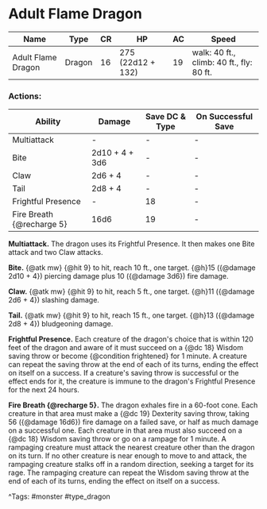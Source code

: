 # Adult Flame Dragon

| Name | Type | CR | HP | AC | Speed |
|------|------|----|----|----|-------|
| Adult Flame Dragon | Dragon | 16 | 275 (22d12 + 132) | 19 | walk: 40 ft., climb: 40 ft., fly: 80 ft. |

### Actions:

| Ability | Damage | Save DC & Type | On Successful Save |
|---------|--------|----------------|--------------------|
| Multiattack | - | - | - |
| Bite | 2d10 + 4 + 3d6 | - | - |
| Claw | 2d6 + 4 | - | - |
| Tail | 2d8 + 4 | - | - |
| Frightful Presence | - | 18 | - |
| Fire Breath {@recharge 5} | 16d6 | 19 | - |


**Multiattack.** The dragon uses its Frightful Presence. It then makes one Bite attack and two Claw attacks.

**Bite.** {@atk mw} {@hit 9} to hit, reach 10 ft., one target. {@h}15 ({@damage 2d10 + 4}) piercing damage plus 10 ({@damage 3d6}) fire damage.

**Claw.** {@atk mw} {@hit 9} to hit, reach 5 ft., one target. {@h}11 ({@damage 2d6 + 4}) slashing damage.

**Tail.** {@atk mw} {@hit 9} to hit, reach 15 ft., one target. {@h}13 ({@damage 2d8 + 4}) bludgeoning damage.

**Frightful Presence.** Each creature of the dragon's choice that is within 120 feet of the dragon and aware of it must succeed on a {@dc 18} Wisdom saving throw or become {@condition frightened} for 1 minute. A creature can repeat the saving throw at the end of each of its turns, ending the effect on itself on a success. If a creature's saving throw is successful or the effect ends for it, the creature is immune to the dragon's Frightful Presence for the next 24 hours.

**Fire Breath {@recharge 5}.** The dragon exhales fire in a 60-foot cone. Each creature in that area must make a {@dc 19} Dexterity saving throw, taking 56 ({@damage 16d6}) fire damage on a failed save, or half as much damage on a successful one. Each creature in that area must also succeed on a {@dc 18} Wisdom saving throw or go on a rampage for 1 minute. A rampaging creature must attack the nearest creature other than the dragon on its turn. If no other creature is near enough to move to and attack, the rampaging creature stalks off in a random direction, seeking a target for its rage. The rampaging creature can repeat the Wisdom saving throw at the end of each of its turns, ending the effect on itself on a success.

^Tags: #monster #type_dragon